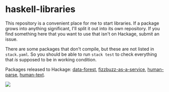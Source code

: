# haskell-libraries

This repository is a convenient place for me to start libraries. If a package grows into anything significant, I'll split it out into its own repository. If you find something here that you want to use that isn't on Hackage, submit an issue.

There are some packages that don't compile, but these are not listed in `stack.yaml`. So you should be able to run `stack test` to check everything that *is* supposed to be in working condition.

Packages released to Hackage:
[data-forest](https://hackage.haskell.org/package/data-forest),
[fizzbuzz-as-a-service](https://hackage.haskell.org/package/fizzbuzz-as-a-service),
[human-parse](https://hackage.haskell.org/package/human-parse),
[human-text](https://hackage.haskell.org/package/human-text).

![](https://travis-ci.org/chris-martin/haskell-libraries.svg)

